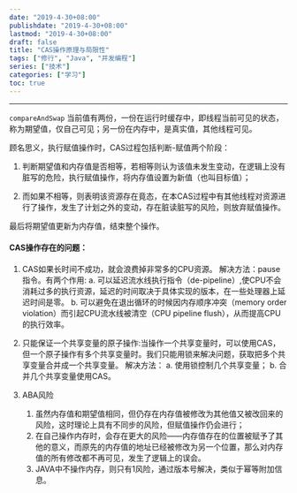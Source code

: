 ```yaml
---
date: "2019-4-30+08:00"
publishdate: "2019-4-30+08:00"
lastmod: "2019-4-30+08:00"
draft: false
title: "CAS操作原理与局限性"
tags: ["修行", "Java", "并发编程"]
series: ["技术"]
categories: ["学习"]
toc: true
---
```


---

`compareAndSwap` 
当前值有两份，一份在运行时缓存中，即线程当前可见的状态，称为期望值，仅自己可见；另一份在内存中，是真实值，其他线程可见。

顾名思义，执行赋值操作时，CAS过程包括判断-赋值两个阶段：
1. 判断期望值和内存值是否相等，若相等则认为该值未发生变动，在逻辑上没有脏写的危险，执行赋值操作，将内存值设置为新值（也叫目标值）；

2. 而如果不相等，则表明该资源存在竟态，在本CAS过程中有其他线程对资源进行了操作，发生了计划之外的变动，存在脏读脏写的风险，则放弃赋值操作。

最后将期望值更新为内存值，结束整个操作。



#### CAS操作存在的问题：

1. CAS如果长时间不成功，就会浪费掉非常多的CPU资源。
解决方法：pause指令。有两个作用:
a. 可以延迟流水线执行指令（de-pipeline）,使CPU不会消耗过多的执行资源，延迟的时间取决于具体实现的版本，在一些处理器上延迟时间是零。
b. 可以避免在退出循环的时候因内存顺序冲突（memory order violation）而引起CPU流水线被清空（CPU pipeline flush），从而提高CPU的执行效率。

2. 只能保证一个共享变量的原子操作:当操作一个共享变量时，可以使用CAS，但一个原子操作有多个共享变量时。我们只能用锁来解决问题，获取把多个共享变量合并成一个共享变量。
解决方法：
a. 使用锁控制几个共享变量；
b. 合并几个共享变量使用CAS。

3. ABA风险
    1. 虽然内存值和期望值相同，但仍存在内存值被修改为其他值又被改回来的风险，这时理论上具有不同步的风险，但赋值操作仍会进行；
    2.  在自己操作内存时，会存在更大的风险——内存值存在的位置被赋予了其他的意义，而原先的内存值的地址已经被修改为另一个位置，那么对内存值的所有修改都不再可见，发生了逻辑上的误会。
    3. JAVA中不操作内存，则只有1风险，通过版本号解决，类似于幂等附加信息。